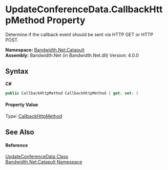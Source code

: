 ﻿# UpdateConferenceData.CallbackHttpMethod Property 
 

Determine if the callback event should be sent via HTTP GET or HTTP POST.

**Namespace:**&nbsp;<a href ="N_Bandwidth_Net_Catapult.md">Bandwidth.Net.Catapult</a><br />**Assembly:**&nbsp;Bandwidth.Net (in Bandwidth.Net.dll) Version: 4.0.0

## Syntax

**C#**<br />
``` C#
public CallbackHttpMethod CallbackHttpMethod { get; set; }
```


#### Property Value
Type: <a href ="T_Bandwidth_Net_Catapult_CallbackHttpMethod.md">CallbackHttpMethod</a>

## See Also


#### Reference
<a href ="T_Bandwidth_Net_Catapult_UpdateConferenceData.md">UpdateConferenceData Class</a><br /><a href ="N_Bandwidth_Net_Catapult.md">Bandwidth.Net.Catapult Namespace</a><br />
